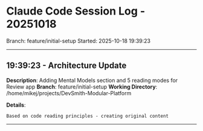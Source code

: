 # Claude Code Session Log - 20251018
Branch: feature/initial-setup
Started: 2025-10-18 19:39:23

---

## 19:39:23 - Architecture Update

**Description**: Adding Mental Models section and 5 reading modes for Review app
**Branch**: feature/initial-setup
**Working Directory**: /home/mikej/projects/DevSmith-Modular-Platform

**Details**:
```
Based on code reading principles - creating original content
```

---

